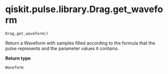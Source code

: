# qiskit.pulse.library.Drag.get\_waveform

`Drag.get_waveform()`

Return a Waveform with samples filled according to the formula that the pulse represents and the parameter values it contains.

**Return type**

`Waveform`

